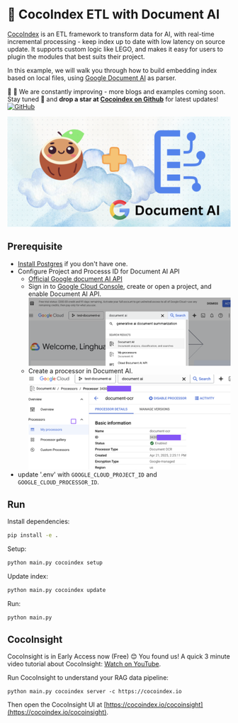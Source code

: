 # 🥥 CocoIndex ETL with Document AI 

[CocoIndex](https://cocoindex.io) is an ETL framework to transform data for AI, with real-time incremental processing - keep index up to date with low latency on source update. It supports custom logic like LEGO, and makes it easy for users to plugin the modules that best suits their project.

In this example, we will walk you through how to build embedding index based on local files, using [Google Document AI](https://cloud.google.com/document-ai?hl=en) as parser.

🥥 🌴 We are constantly improving - more blogs and examples coming soon. Stay tuned 👀 and **drop a star at [Cocoindex on Github](https://github.com/cocoindex-io/cocoindex)** for latest updates!
[![GitHub](https://img.shields.io/github/stars/cocoindex-io/cocoindex?color=5B5BD6)](https://github.com/cocoindex-io/cocoindex)

![Use Document AI to parse PDF files in CocoIndex](image/coco-doc-ai.png)

## Prerequisite
- [Install Postgres](https://cocoindex.io/docs/getting_started/installation#-install-postgres) if you don't have one.
- Configure Project and Processs ID for Document AI API
    - [Official Google document AI API](https://cloud.google.com/document-ai/docs/try-docai)
    - Sign in to [Google Cloud Console](https://console.cloud.google.com/), create or open a project, and enable Document AI API. 
      ![Google Cloud Console](image/cloud-console.png)
    - Create a processor in Document AI.
      ![Create a processor in Document AI](image/create-processor.png)
- update '.env' with `GOOGLE_CLOUD_PROJECT_ID` and `GOOGLE_CLOUD_PROCESSOR_ID`.


## Run

Install dependencies:

```bash
pip install -e .
```

Setup:

```bash
python main.py cocoindex setup
```

Update index:

```bash
python main.py cocoindex update
```

Run:

```bash
python main.py
```

## CocoInsight 
CocoInsight is in Early Access now (Free) 😊 You found us! A quick 3 minute video tutorial about CocoInsight: [Watch on YouTube](https://youtu.be/ZnmyoHslBSc?si=pPLXWALztkA710r9).

Run CocoInsight to understand your RAG data pipeline:

```
python main.py cocoindex server -c https://cocoindex.io
```

Then open the CocoInsight UI at [https://cocoindex.io/cocoinsight](https://cocoindex.io/cocoinsight).
